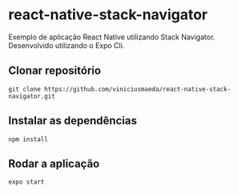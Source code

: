 # react-native-stack-navigator
Exemplo de aplicação React Native utilizando Stack Navigator. Desenvolvido utilizando o Expo Cli.

## Clonar repositório
`git clone https://github.com/viniciusmaeda/react-native-stack-navigator.git`

## Instalar as dependências
`npm install`

## Rodar a aplicação
`expo start`
